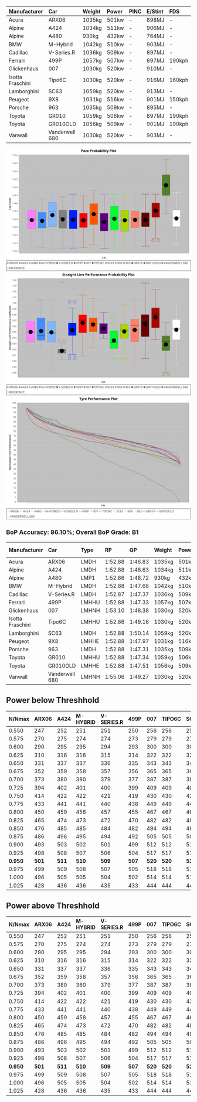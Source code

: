 | Manufacturer     | Car            | Weight | Power | PINC    | E/Stint | FDS     |
|:-|:-|:-|:-|:-|:-|:-|
| Acura            | ARX06          | 1035kg | 501kw |    -    | 898MJ   |    -    |
| Alpine           | A424           | 1034kg | 511kw |    -    | 906MJ   |    -    |
| Alpine           | A480           | 930kg  | 432kw |    -    | 764MJ   |    -    |
| BMW              | M-Hybrid       | 1042kg | 510kw |    -    | 903MJ   |    -    |
| Cadillac         | V-Series.R     | 1036kg | 509kw |    -    | 897MJ   |    -    |
| Ferrari          | 499P           | 1057kg | 507kw |    -    | 897MJ   | 190kph  |
| Glickenhaus      | 007            | 1030kg | 520kw |    -    | 910MJ   |    -    |
| Isotta Fraschini | Tipo6C         | 1030kg | 520kw |    -    | 916MJ   | 160kph  |
| Lamborghini      | SC63           | 1059kg | 520kw |    -    | 913MJ   |    -    |
| Peugeot          | 9X8            | 1031kg | 516kw |    -    | 901MJ   | 150kph  |
| Porsche          | 963            | 1035kg | 509kw |    -    | 895MJ   |    -    |
| Toyota           | GR010          | 1059kg | 506kw |    -    | 897MJ   | 190kph  |
| Toyota           | GR010OLD       | 1056kg | 509kw |    -    | 901MJ   | 190kph  |
| Vanwall          | Vanderwell 680 | 1030kg | 520kw |    -    | 903MJ   |    -    |

![PACECHART](./IMG/AUTO.png)
![STRAIGHTLINEPERFORMANCECHART](./IMG/AUTO_sp.png)
![TYREPERFORMANCECHART](./IMG/AUTO_tw.png)

### BoP Accuracy: 86.10%; Overall BoP Grade: B1
| Manufacturer     | Car            | Type  | RP      | QP      | Weight | Power¹ | Threshhold | PINC    | Power² | E/Stint | AVG Vmax  | FDS     | RDLC | L/Stint | BOP-Grade | Model Accuracy | Model Points | Match%  |
|:-|:-|:-|:-|:-|:-|:-|:-|:-|:-|:-|:-|:-|:-|:-|:-|:-|:-|:-|
| Acura            | ARX06          | LMDH  | 1:52.88 | 1:46.83 | 1035kg | 501kw  | 0.0kph     |    -    | 501kw  |  898MJ  | 279.18kph |    -    | 1.02 | 35      | -B2       | 100.00%        | 995          | 84.65%  |
| Alpine           | A424           | LMDH  | 1:52.88 | 1:48.63 | 1034kg | 511kw  | 0.0kph     |    -    | 511kw  |  906MJ  | 280.14kph |    -    | 1.02 | 35      | +C2       | 100.00%        | 642          | 72.80%  |
| Alpine           | A480           | LMP1  | 1:52.86 | 1:48.72 |  930kg | 432kw  | 0.0kph     |    -    | 432kw  |  764MJ  | 278.82kph |    -    | 0.99 | 32      | ~A1       | 60.26%         | 849          | 100.00% |
| BMW              | M-Hybrid       | LMDH  | 1:52.88 | 1:47.68 | 1042kg | 510kw  | 0.0kph     |    -    | 510kw  |  903MJ  | 275.76kph |    -    | 1.02 | 35      | -A2       | 100.00%        | 1714         | 91.03%  |
| Cadillac         | V-Series.R     | LMDH  | 1:52.87 | 1:47.37 | 1036kg | 509kw  | 0.0kph     |    -    | 509kw  |  897MJ  | 279.75kph |    -    | 1.02 | 35      | -A2       | 98.95%         | 2271         | 94.59%  |
| Ferrari          | 499P           | LMHHU | 1:52.88 | 1:47.33 | 1057kg | 507kw  | 0.0kph     |    -    | 507kw  |  897MJ  | 281.17kph | 190kph  | 1.03 | 35      | -A2       | 99.93%         | 2718         | 91.91%  |
| Glickenhaus      | 007            | LMHNH | 1:53.10 | 1:48.38 | 1030kg | 520kw  | 0.0kph     |    -    | 520kw  |  910MJ  | 282.56kph |    -    | 0.96 | 35      | ~A1       | 96.34%         | 1634         | 100.00% |
| Isotta Fraschini | Tipo6C         | LMHHU | 1:52.86 | 1:49.16 | 1030kg | 520kw  | 0.0kph     |    -    | 520kw  |  916MJ  | 281.55kph | 160kph  | 1.08 | 35      | +C1       | 92.36%         | 133          | 76.66%  |
| Lamborghini      | SC63           | LMDH  | 1:52.88 | 1:50.14 | 1059kg | 520kw  | 0.0kph     |    -    | 520kw  |  913MJ  | 277.50kph |    -    | 1.03 | 35      | ~A1       | 96.54%         | 418          | 95.97%  |
| Peugeot          | 9X8            | LMHHE | 1:52.88 | 1:47.97 | 1031kg | 516kw  | 0.0kph     |    -    | 516kw  |  901MJ  | 279.73kph | 150kph  | 1.03 | 35      | ~A1       | 88.68%         | 2617         | 100.00% |
| Porsche          | 963            | LMDH  | 1:52.88 | 1:47.31 | 1035kg | 509kw  | 0.0kph     |    -    | 509kw  |  895MJ  | 280.25kph |    -    | 1.02 | 35      | -A2       | 99.98%         | 6168         | 93.25%  |
| Toyota           | GR010          | LMHHU | 1:52.88 | 1:47.34 | 1059kg | 506kw  | 0.0kph     |    -    | 506kw  |  897MJ  | 280.77kph | 190kph  | 1.03 | 35      | -A2       | 98.53%         | 3557         | 94.93%  |
| Toyota           | GR010OLD       | LMHHE | 1:52.88 | 1:47.51 | 1056kg | 509kw  | 0.0kph     |    -    | 509kw  |  901MJ  | 282.74kph | 190kph  | 1.03 | 35      | ~A1       | 92.01%         | 1427         | 98.27%  |
| Vanwall          | Vanderwell 680 | LMHNH | 1:55.06 | 1:49.27 | 1030kg | 520kw  | 0.0kph     |    -    | 520kw  |  903MJ  | 276.76kph |    -    | 1.01 | 35      | +Ω1       | 94.62%         | 633          | 11.28%  |

## Power below Threshhold
| N/Nmax    | ARX06   | A424    | M-HYBRID | V-SERIES.R | 499P    | 007     | TIPO6C  | SC63    | 9X8     | 963     | GR010   | GR010OLD | VANDERWELL 680 | ​     | RPM      | A480    |
|:-|:-|:-|:-|:-|:-|:-|:-|:-|:-|:-|:-|:-|:-|:-|:-|:-|
|  0.550    |  247    |  252    |  251     |  251       |  250    |  256    |  256    |  256    |  254    |  251    |  249    |  251     |  256           |  ​    |   --     |   -     |
|  0.575    |  270    |  275    |  274     |  274       |  273    |  279    |  279    |  279    |  277    |  274    |  272    |  274     |  279           |  ​    |   --     |   -     |
|  0.600    |  290    |  295    |  295     |  294       |  293    |  300    |  300    |  300    |  298    |  294    |  292    |  294     |  300           |  ​    |   --     |   -     |
|  0.625    |  310    |  316    |  316     |  315       |  314    |  322    |  322    |  322    |  319    |  315    |  313    |  315     |  322           |  ​    |   --     |   -     |
|  0.650    |  331    |  337    |  337     |  336       |  335    |  343    |  343    |  343    |  340    |  336    |  334    |  336     |  343           |  ​    |   --     |   -     |
|  0.675    |  352    |  359    |  358     |  357       |  356    |  365    |  365    |  365    |  362    |  357    |  355    |  357     |  365           |  ​    |   --     |   -     |
|  0.700    |  373    |  380    |  380     |  379       |  377    |  387    |  387    |  387    |  384    |  379    |  377    |  379     |  387           |  ​    |   --     |   -     |
|  0.725    |  394    |  402    |  401     |  400       |  399    |  409    |  409    |  409    |  406    |  400    |  398    |  400     |  409           |  ​    |   --     |   -     |
|  0.750    |  414    |  422    |  422     |  421       |  419    |  430    |  430    |  430    |  427    |  421    |  418    |  421     |  430           |  ​    |   --     |   -     |
|  0.775    |  433    |  441    |  441     |  440       |  438    |  449    |  449    |  449    |  446    |  440    |  437    |  440     |  449           |  ​    |  5000    |  254    |
|  0.800    |  450    |  459    |  458     |  457       |  455    |  467    |  467    |  467    |  463    |  457    |  454    |  457     |  467           |  ​    |  5500    |  300    |
|  0.825    |  465    |  474    |  473     |  472       |  470    |  482    |  482    |  482    |  478    |  472    |  469    |  472     |  482           |  ​    |  6000    |  335    |
|  0.850    |  476    |  485    |  485     |  484       |  482    |  494    |  494    |  494    |  490    |  484    |  481    |  484     |  494           |  ​    |  6500    |  378    |
|  0.875    |  486    |  496    |  495     |  494       |  492    |  505    |  505    |  505    |  501    |  494    |  491    |  494     |  505           |  ​    |  7000    |  422    |
|  0.900    |  493    |  503    |  502     |  501       |  499    |  512    |  512    |  512    |  508    |  501    |  498    |  501     |  512           |  ​    |  7500    |  433    |
|  0.925    |  498    |  508    |  507     |  506       |  504    |  517    |  517    |  517    |  513    |  506    |  503    |  506     |  517           |  ​    |  8000    |  429    |
| **0.950** | **501** | **511** | **510**  | **509**    | **507** | **520** | **520** | **520** | **516** | **509** | **506** | **509**  | **520**        | **​** | **8500** | **432** |
|  0.975    |  499    |  509    |  508     |  507       |  505    |  518    |  518    |  518    |  514    |  507    |  504    |  507     |  518           |  ​    |  9000    |  216    |
|  1.000    |  496    |  505    |  505     |  504       |  502    |  514    |  514    |  514    |  510    |  504    |  501    |  504     |  514           |  ​    |   --     |   -     |
|  1.025    |  428    |  436    |  436     |  435       |  433    |  444    |  444    |  444    |  441    |  435    |  432    |  435     |  444           |  ​    |   --     |   -     |

## Power above Threshhold
| N/Nmax    | ARX06   | A424    | M-HYBRID | V-SERIES.R | 499P    | 007     | TIPO6C  | SC63    | 9X8     | 963     | GR010   | GR010OLD | VANDERWELL 680 | ​     | RPM      | A480    |
|:-|:-|:-|:-|:-|:-|:-|:-|:-|:-|:-|:-|:-|:-|:-|:-|:-|
|  0.550    |  247    |  252    |  251     |  251       |  250    |  256    |  256    |  256    |  254    |  251    |  249    |  251     |  256           |  ​    |   --     |   -     |
|  0.575    |  270    |  275    |  274     |  274       |  273    |  279    |  279    |  279    |  277    |  274    |  272    |  274     |  279           |  ​    |   --     |   -     |
|  0.600    |  290    |  295    |  295     |  294       |  293    |  300    |  300    |  300    |  298    |  294    |  292    |  294     |  300           |  ​    |   --     |   -     |
|  0.625    |  310    |  316    |  316     |  315       |  314    |  322    |  322    |  322    |  319    |  315    |  313    |  315     |  322           |  ​    |   --     |   -     |
|  0.650    |  331    |  337    |  337     |  336       |  335    |  343    |  343    |  343    |  340    |  336    |  334    |  336     |  343           |  ​    |   --     |   -     |
|  0.675    |  352    |  359    |  358     |  357       |  356    |  365    |  365    |  365    |  362    |  357    |  355    |  357     |  365           |  ​    |   --     |   -     |
|  0.700    |  373    |  380    |  380     |  379       |  377    |  387    |  387    |  387    |  384    |  379    |  377    |  379     |  387           |  ​    |   --     |   -     |
|  0.725    |  394    |  402    |  401     |  400       |  399    |  409    |  409    |  409    |  406    |  400    |  398    |  400     |  409           |  ​    |   --     |   -     |
|  0.750    |  414    |  422    |  422     |  421       |  419    |  430    |  430    |  430    |  427    |  421    |  418    |  421     |  430           |  ​    |   --     |   -     |
|  0.775    |  433    |  441    |  441     |  440       |  438    |  449    |  449    |  449    |  446    |  440    |  437    |  440     |  449           |  ​    |  5000    |  254    |
|  0.800    |  450    |  459    |  458     |  457       |  455    |  467    |  467    |  467    |  463    |  457    |  454    |  457     |  467           |  ​    |  5500    |  300    |
|  0.825    |  465    |  474    |  473     |  472       |  470    |  482    |  482    |  482    |  478    |  472    |  469    |  472     |  482           |  ​    |  6000    |  335    |
|  0.850    |  476    |  485    |  485     |  484       |  482    |  494    |  494    |  494    |  490    |  484    |  481    |  484     |  494           |  ​    |  6500    |  378    |
|  0.875    |  486    |  496    |  495     |  494       |  492    |  505    |  505    |  505    |  501    |  494    |  491    |  494     |  505           |  ​    |  7000    |  422    |
|  0.900    |  493    |  503    |  502     |  501       |  499    |  512    |  512    |  512    |  508    |  501    |  498    |  501     |  512           |  ​    |  7500    |  433    |
|  0.925    |  498    |  508    |  507     |  506       |  504    |  517    |  517    |  517    |  513    |  506    |  503    |  506     |  517           |  ​    |  8000    |  429    |
| **0.950** | **501** | **511** | **510**  | **509**    | **507** | **520** | **520** | **520** | **516** | **509** | **506** | **509**  | **520**        | **​** | **8500** | **432** |
|  0.975    |  499    |  509    |  508     |  507       |  505    |  518    |  518    |  518    |  514    |  507    |  504    |  507     |  518           |  ​    |  9000    |  216    |
|  1.000    |  496    |  505    |  505     |  504       |  502    |  514    |  514    |  514    |  510    |  504    |  501    |  504     |  514           |  ​    |   --     |   -     |
|  1.025    |  428    |  436    |  436     |  435       |  433    |  444    |  444    |  444    |  441    |  435    |  432    |  435     |  444           |  ​    |   --     |   -     |
